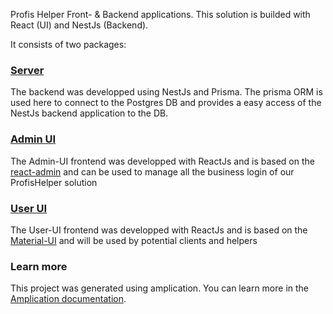 Profis Helper Front- & Backend applications. 
This solution is builded with React (UI) and NestJs (Backend).

It consists of two packages:

### [Server](./server/README.md)

The backend was developped using NestJs and Prisma. The prisma ORM is used here to connect to the Postgres DB and 
provides a easy access of the NestJs backend application to the DB. 

### [Admin UI](./admin-ui/README.md)

The Admin-UI frontend was developped with ReactJs and is based on the [react-admin](https://marmelab.com/react-admin/) and can be used to manage all the business login of our ProfisHelper solution

### [User UI](./user-ui/README.md)

The User-UI frontend was developped with ReactJs and is based on the [Material-UI](https://mui.com/material-ui/getting-started/) and will be used by potential clients and helpers
### Learn more

This project was generated using amplication. You can learn more in the [Amplication documentation](https://docs.amplication.com/guides/getting-started).
